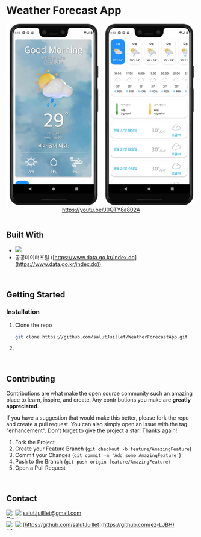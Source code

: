 <!--
# Weather Forecast App

    [![Top Langs](https://github-readme-stats.vercel.app/api/top-langs/?username=salutJuillet&layout=compact)](https://github.com/salutJuillet/WeatherForecastApp)
-->


<!-- ABOUT THE PROJECT -->
# Weather Forecast App

<div align="center">
  <img src="assets/images/preview01.jpg" width="250px"/>  
  <img src="assets/images/preview02.jpg" width="250px"/> <br/>
  <a href="https://youtu.be/J0QTY8a802A" target="_blank">https://youtu.be/J0QTY8a802A</a>
</div>

<br/>



## Built With

* [<img src="https://img.shields.io/badge/React Native-61DAFB?style=flat-square&logo=ReactNative&logoColor=white"/>][ReactNative-url]
* 공공데이터포털 ([https://www.data.go.kr/index.do](https://www.data.go.kr/index.do))
<br/>



<!-- GETTING STARTED -->
## Getting Started

### Installation

1. Clone the repo
   ```sh
   git clone https://github.com/salutJuillet/WeatherForecastApp.git
   ```
2. 
<br/>




<!-- USAGE EXAMPLES -->
<!--
	# Usage

	Use this space to show useful examples of how a project can be used. Additional screenshots, code examples and demos work well in this space. You may also link to more resources.
-->



<!-- CONTRIBUTING -->
## Contributing

Contributions are what make the open source community such an amazing place to learn, inspire, and create. Any contributions you make are **greatly appreciated**.

If you have a suggestion that would make this better, please fork the repo and create a pull request. You can also simply open an issue with the tag "enhancement".
Don't forget to give the project a star! Thanks again!

1. Fork the Project
2. Create your Feature Branch (`git checkout -b feature/AmazingFeature`)
3. Commit your Changes (`git commit -m 'Add some AmazingFeature'`)
4. Push to the Branch (`git push origin feature/AmazingFeature`)
5. Open a Pull Request
<br/>



<!-- CONTACT -->
## Contact

<img src="https://raw.githubusercontent.com/simple-icons/simple-icons/develop/icons/gmail.svg#gh-light-mode-only" alt="Gmail" align=left width=24 height=24><img src="https://raw.githubusercontent.com/simple-icons/simple-icons/develop/icons/gmail.svg#gh-dark-mode-only" alt="Gmail" align=left width=20 height=20> salut.juilllet@gmail.com


<img src="https://raw.githubusercontent.com/simple-icons/simple-icons/develop/icons/github.svg#gh-light-mode-only" alt="gitHub" align=left width=24 height=24><img src="https://raw.githubusercontent.com/simple-icons/simple-icons/develop/icons/github.svg#gh-dark-mode-only" alt="gitHub" align=left width=20 height=20> [https://github.com/salutJuillet](https://github.com/ez-LJBH)




<!-- MARKDOWN LINKS & IMAGES -->
<!-- https://www.markdownguide.org/basic-syntax/#reference-style-links -->
[ReactNative-url]: https://reactnative.dev/
